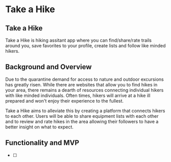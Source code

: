 # Take a Hike

## Take a Hike

Take a Hike is hiking assitant app where you can find/share/rate trails around you, save favorites to your profile, create lists and follow like minded hikers.

## Background and Overview

Due to the quarantine demand for access to nature and outdoor excursions has greatly risen.  While there are websites that allow you to find hikes in your area, there remains a dearth of resources connecting individual hikers with like minded individuals.  Often times, hikers will arrive at a hike ill prepared and won't enjoy their experience to the fullest.  

Take a Hike aims to alleviate this by creating a platform that connects hikers to each other.  Users will be able to share equipment lists with each other and to review and rate hikes in the area allowing their followers to have a better insight on what to expect. 

## Functionality and MVP

- [ ]
  
